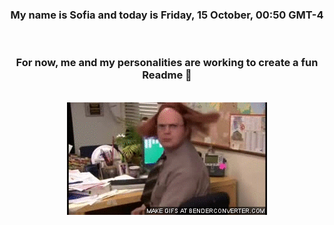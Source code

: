 


<div align="center">
<h3 >My name is Sofia and today is Friday, 15 October, 00:50 GMT-4</h3><br>
<h3 >For now, me and my personalities are working to create a fun Readme 👋
</h3><br>
<img src='img/dwight.gif' alt='working...'/>
</div>
